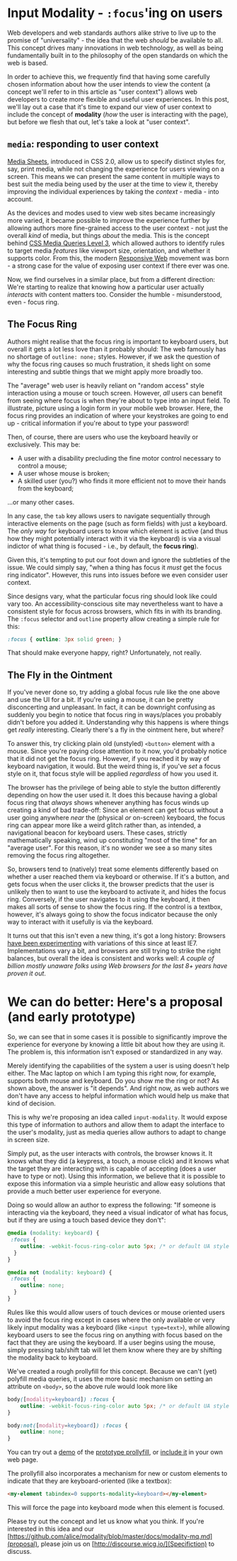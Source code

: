 # Input Modality - `:focus`'ing on users

Web developers and web standards authors alike strive to live up to the promise of "universality" - the idea that the web _should_ be available to all. This concept drives many innovations in web technology, as well as being fundamentally built in to the philosophy of the open standards on which the web is based.

In order to achieve this, we frequently find that having some carefully chosen information about how the user intends to view the content (a concept we'll refer to in this article as "user context") allows web developers to create more flexible and useful user experiences. In this post, we'll lay out a case that it's time to expand our view of user context to include the concept of __modality__ (_how_ the user is interacting with the page), but before we flesh that out, let's take a look at "user context".

## `media`: responding to user context
[Media Sheets](http://www.w3.org/TR/CSS21/media.html#media-sheets), introduced in CSS 2.0, allow us to specify distinct styles for, say, print media, while not changing the experience for users viewing on a screen. This means we can present the same content in multiple ways to best suit the media being used by the user at the time to view it, thereby improving the individual  experiences by taking the _context_ - media - into account.

As the devices and modes used to view web sites became increasingly more varied, it became possible to improve the experience further by allowing authors more fine-grained access to the user context - not just the overall _kind_ of media, but things _about_ the media. This is the concept behind [CSS Media Queries Level 3](http://www.w3.org/TR/css3-mediaqueries/), which allowed authors to identify rules to target media _features_ like viewport size, orientation, and whether it supports color. From this, the modern [Responsive Web](http://alistapart.com/article/responsive-web-design) movement was born - a strong case for the value of exposing user context if there ever was one.

Now, we find ourselves in a similar place, but from a different direction:  We're starting to realize that knowing how a particular user actually _interacts_ with content matters too. Consider the humble - misunderstood, even - focus ring.

## The Focus Ring
Authors might realise that the focus ring is important to keyboard users, but overall it gets a lot less love than it probably should: The web famously has no shortage of `outline: none;` styles. However, if we ask the question of why the focus ring causes so much frustration, it sheds light on some interesting and subtle things that we might apply more broadly too.

The "average" web user is heavily reliant on "random access" style interaction using a mouse or touch screen. However, _all_ users can benefit from seeing where focus is when they're about to type into an input field. To illustrate, picture using a login form in your mobile web browser. Here, the focus ring provides an indication of where your keystrokes are going to end up - critical information if you're about to type your password!

Then, of course, there are users who use the keyboard heavily or exclusively. This may be:
* A user with a disability precluding the fine motor control necessary to control a mouse;
* A user whose mouse is broken;
* A skilled user (you?) who finds it more efficient not to move their hands from the keyboard;

...or many other cases. 
 
In any case, the `tab` key allows users to navigate sequentially through interactive elements on the page (such as form fields) with just a keyboard. The _only way_ for keyboard users to know which element is active (and thus how they might potentially interact with it via the keyboard) is via a visual indictor of what thing is focused - i.e., by default, the __focus ring__).

Given this, it's tempting to put our foot down and ignore the subtleties of the issue.  We could simply say, "when a thing has focus it *must* get the focus ring indicator". However, this runs into issues before we even consider user context.

Since designs vary, what the particular focus ring should look like could vary too. An accessibility-conscious site may nevertheless want to have a consistent style for focus across browsers, which fits in with its branding. The `:focus` selector and `outline` property allow creating a simple rule for this:

```css
:focus { outline: 3px solid green; }
```

That should make everyone happy, right?  Unfortunately, not really.

## The Fly in the Ointment
If you've never done so, try adding a global focus rule like the one above and use the UI for a bit.  If you're using a mouse, it can be pretty disconcerting and unpleasant. In fact, it can be downright confusing as suddenly you begin to notice that focus ring in ways/places you probably didn't before you added it. Understanding why this happens is where things get _really_ interesting. Clearly there's a fly in the ointment here, but where?
 
To answer this, try clicking plain old (unstyled) `<button>` element with a mouse. Since you're paying close attention to it now, you'd probably notice that it did not get the focus ring. However, if you reached it by way of keyboard navigation, it would. But the weird thing is, if you've _set_ a focus style on it, that focus style will be applied _regardless_ of how you used it.

The browser has the privilege of being able to style the button differently depending on how the user used it. It does this because having a global focus ring that _always_ shows whenever anything has focus winds up creating a kind of bad trade-off: Since an element can get focus without a user going anywhere _near_ the (physical _or_ on-screen) keyboard, the focus ring can appear more like a weird glitch rather than, as intended, a navigational beacon for keyboard users. These cases, strictly mathematically speaking, wind up constituting "most of the time" for an "average user". For this reason, it's no wonder we see a so many sites removing the focus ring altogether.


So, browsers tend to (natively) treat some elements differently based on whether a user reached them via keyboard or otherwise. If it's a button, and gets focus when the user clicks it, the browser predicts that the user is unlikely then to want to use the keyboard to activate it, and hides the focus ring. Conversely, if the user navigates to it using the keyboard, it then makes all sorts of sense to show the focus ring. If the control is a textbox, however, it's always going to show the focus indicator because the only way to interact with it usefully is via the keyboard. 

It turns out that this isn't even a new thing, it's got a long history: Browsers [have been experimenting](https://bugzilla.mozilla.org/show_bug.cgi?id=377320) with variations of this since at least IE7. Implementations vary a bit, and browsers are still trying to strike the right balances, but overall the idea is consistent and works well: _A couple of billion mostly unaware folks using Web browsers for the last 8+ years have proven it out_.

# We can do better: Here's a proposal (and early prototype)
So, we can see that in some cases it is possible to significantly improve the experience for everyone by knowing a little bit about how they are using it. The problem is, this information isn't exposed or standardized in any way.

Merely identifying the capabilities of the system a user is using doesn't help either. The Mac laptop on which I am typing this right now, for example, supports both mouse and keyboard. Do you show me the ring or not?  As shown above, the answer is "it depends". And right now, as web authors we don't have any access to helpful information which would help us make that kind of decision.

This is why we're proposing an idea called `input-modality`. It would expose this type of information to authors and allow them to adapt the interface to the user's modality, just as media queries allow authors to adapt to change in screen size. 

Simply put, as the user interacts with controls, the browser knows it. It knows what they did (a keypress, a touch, a mouse click) and it knows what the target they are interacting with is capable of accepting (does a user have to type or not). Using this information, we believe that it is possible to expose this information via a simple heuristic and allow easy solutions that provide a much better user experience for everyone.

Doing so would allow an author to express the following: "If someone is interacting via the keyboard, they need a visual indicator of what has focus, but if they are using a touch based device they don't":
```css
@media (modality: keyboard) {
 :focus {
    outline: -webkit-focus-ring-color auto 5px; /* or default UA style of your choosing */
  }
}

@media not (modality: keyboard) {
 :focus {
    outline: none;
  }
}
```

Rules like this would allow users of touch devices or mouse oriented users to avoid the focus ring except in cases where the only available or very likely input modality was a keyboard (like `<input type=text>`), while allowing keyboard users to see the focus ring on anything with focus based on the fact that they are using the keyboard. If a user begins using the mouse, simply pressing tab/shift tab will let them know where they are by shifting the modality back to keyboard.

We've created a rough prollyfill for this concept. Because we can't (yet) polyfill media queries, it uses the more basic mechanism on setting an attribute on `<body>`, so the above rule would look more like
```css
body([modality=keyboard]) :focus {
    outline: -webkit-focus-ring-color auto 5px; /* or default UA style of your choosing */
}

body:not([modality=keyboard]) :focus {
    outline: none;
}
```

You can try out a [demo](http://alice.github.io/modality/demo/) of the [prototype prollyfill](https://github.com/alice/modality), or [include it](https://alice.github.io/modality/src/keyboard-modality.js) in your own web page.

The prollyfill also incorporates a mechanism for new or custom elements to indicate that they are keyboard-oriented (like a textbox):
```html
<my-element tabindex=0 supports-modality=keyboard></my-element>
```
This will force the page into keyboard mode when this element is focused.

Please try out the concept and let us know what you think.  If you're interested in this idea and our [https://github.com/alice/modality/blob/master/docs/modality-mq.md](proposal), please join us on [http://discourse.wicg.io/](Specifiction) to discuss.
